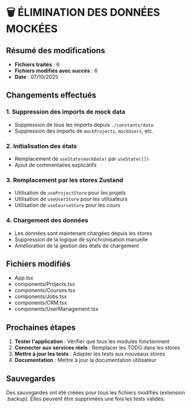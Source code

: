# 🗑️ ÉLIMINATION DES DONNÉES MOCKÉES

## Résumé des modifications

- **Fichiers traités** : 6
- **Fichiers modifiés avec succès** : 6
- **Date** : 07/10/2025

## Changements effectués

### 1. Suppression des imports de mock data
- Suppression de tous les imports depuis `./constants/data`
- Suppression des imports de `mockProjects`, `mockUsers`, etc.

### 2. Initialisation des états
- Remplacement de `useState(mockData)` par `useState([])`
- Ajout de commentaires explicatifs

### 3. Remplacement par les stores Zustand
- Utilisation de `useProjectStore` pour les projets
- Utilisation de `useUserStore` pour les utilisateurs
- Utilisation de `useCourseStore` pour les cours

### 4. Chargement des données
- Les données sont maintenant chargées depuis les stores
- Suppression de la logique de synchronisation manuelle
- Amélioration de la gestion des états de chargement

## Fichiers modifiés

- App.tsx
- components/Projects.tsx
- components/Courses.tsx
- components/Jobs.tsx
- components/CRM.tsx
- components/UserManagement.tsx

## Prochaines étapes

1. **Tester l'application** : Vérifier que tous les modules fonctionnent
2. **Connecter aux services réels** : Remplacer les TODO dans les stores
3. **Mettre à jour les tests** : Adapter les tests aux nouveaux stores
4. **Documentation** : Mettre à jour la documentation utilisateur

## Sauvegardes

Des sauvegardes ont été créées pour tous les fichiers modifiés (extension .backup).
Elles peuvent être supprimées une fois les tests validés.
